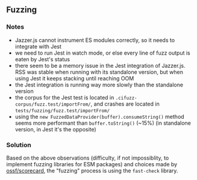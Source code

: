 ## Fuzzing

### Notes

- Jazzer.js cannot instrument ES modules correctly, so it needs to integrate with Jest
- we need to run Jest in watch mode, or else every line of fuzz output is eaten by Jest's status
- there seem to be a memory issue in the Jest integration of Jazzer.js. RSS was stable when running with its standalone version, but when using Jest it keeps stacking until reaching OOM
- the Jest integration is running way more slowly than the standalone version
- the corpus for the Jest test is located in `.cifuzz-corpus/fuzz.test/importFrom/`, and crashes are located in `tests/fuzzing/fuzz.test/importFrom/`
- using the `new FuzzedDataProvider(buffer).consumeString()` method seems more performant than `buffer.toString()` (~15%) (in standalone version, in Jest it's the opposite)

### Solution

Based on the above observations (difficulty, if not impossiblity, to implement fuzzing libraries for ESM packages) and choices made by [ossf/scorecard](https://github.com/ossf/scorecard), the "fuzzing" process is using the `fast-check` library.
